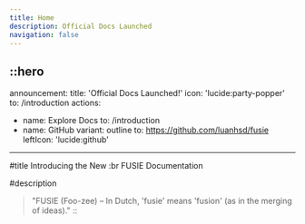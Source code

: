 ```yaml
---
title: Home
description: Official Docs Launched
navigation: false
---
```


::hero
---
announcement:
  title: 'Official Docs Launched!'
  icon: 'lucide:party-popper'
  to: /introduction
actions:
  - name: Explore Docs
    to: /introduction
  - name: GitHub
    variant: outline
    to: https://github.com/luanhsd/fusie
    leftIcon: 'lucide:github'
---

#title
Introducing the New :br FUSIE Documentation

#description
> "FUSIE (Foo-zee) – In Dutch, 'fusie' means 'fusion' (as in the merging of ideas)."
::

